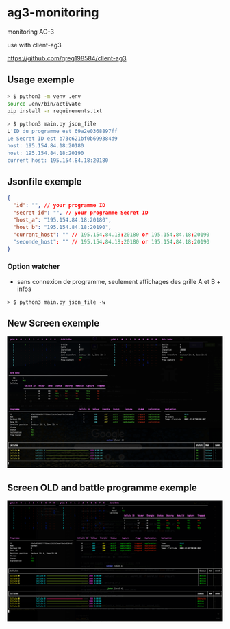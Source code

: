 # ag3-monitoring
monitoring AG-3

use with client-ag3

https://github.com/greg198584/client-ag3

## Usage exemple

```bash
> $ python3 -m venv .env 
source .env/bin/activate
pip install -r requirements.txt
```

```bash
> $ python3 main.py json_file
L'ID du programme est 69a2e0368897ff
Le Secret ID est b73c621bf0b699384d9
host: 195.154.84.18:20180
host: 195.154.84.18:20190
current host: 195.154.84.18:20180
```

## Jsonfile exemple

```json
{
  "id": "", // your programme ID
  "secret-id": "", // your programme Secret ID
  "host_a": "195.154.84.18:20180",
  "host_b": "195.154.84.18:20190",
  "current_host": "" // 195.154.84.18:20180 or 195.154.84.18:20190
  "seconde_host": "" // 195.154.84.18:20180 or 195.154.84.18:20190
}

```

### Option watcher

- sans connexion de programme, seulement affichages des grille A et B + infos

```
> $ python3 main.py json_file -w
```

## New Screen exemple

![alt text](img/screen_new_0323.png)



## Screen OLD and battle programme exemple

![alt text](img/screen_demo.png)

